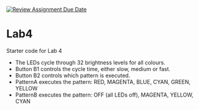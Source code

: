 [![Review Assignment Due Date](https://classroom.github.com/assets/deadline-readme-button-22041afd0340ce965d47ae6ef1cefeee28c7c493a6346c4f15d667ab976d596c.svg)](https://classroom.github.com/a/yxcUaP9t)
# Lab4
Starter code for Lab 4

  * The LEDs cycle through 32 brightness levels for all colours.
  * Button B1 controls the cycle time, either slow, medium or fast.
  * Button B2 controls which pattern is executed.
  * PatternA executes the pattern: RED, MAGENTA, BLUE, CYAN, GREEN, YELLOW
  * PatternB executes the pattern: OFF (all LEDs off), MAGENTA, YELLOW, CYAN
